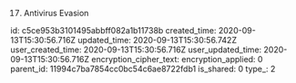 17. Antivirus Evasion

id: c5ce953b3101495abbff082a1b11738b
created_time: 2020-09-13T15:30:56.716Z
updated_time: 2020-09-13T15:30:56.742Z
user_created_time: 2020-09-13T15:30:56.716Z
user_updated_time: 2020-09-13T15:30:56.716Z
encryption_cipher_text: 
encryption_applied: 0
parent_id: 11994c7ba7854cc0bc54c6ae8722fdb1
is_shared: 0
type_: 2
